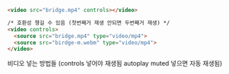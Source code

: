 ```html
<video src="bridge.mp4" controls></video>

/* 호환성 챙길 수 있음 (첫번째거 재생 안되면 두번째거 재생) */
<video controls>
  <source src="bridge.mp4" type="video/mp4">
  <source src="birdge-m.webm" type="video/mp4">
</video>
```
비디오 넣는 방법들 (controls 넣어야 재생됨 autoplay muted 넣으면 자동 재생됨)